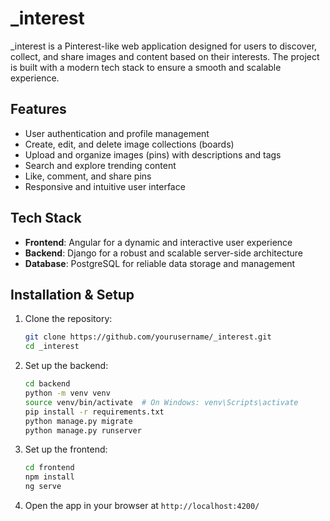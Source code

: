 # _interest

_interest is a Pinterest-like web application designed for users to discover, collect, and share images and content based on their interests. The project is built with a modern tech stack to ensure a smooth and scalable experience.

## Features
- User authentication and profile management
- Create, edit, and delete image collections (boards)
- Upload and organize images (pins) with descriptions and tags
- Search and explore trending content
- Like, comment, and share pins
- Responsive and intuitive user interface

## Tech Stack
- **Frontend**: Angular for a dynamic and interactive user experience
- **Backend**: Django for a robust and scalable server-side architecture
- **Database**: PostgreSQL for reliable data storage and management

## Installation & Setup
1. Clone the repository:
   ```sh
   git clone https://github.com/yourusername/_interest.git
   cd _interest
   ```
2. Set up the backend:
   ```sh
   cd backend
   python -m venv venv
   source venv/bin/activate  # On Windows: venv\Scripts\activate
   pip install -r requirements.txt
   python manage.py migrate
   python manage.py runserver
   ```
3. Set up the frontend:
   ```sh
   cd frontend
   npm install
   ng serve
   ```
4. Open the app in your browser at `http://localhost:4200/`



